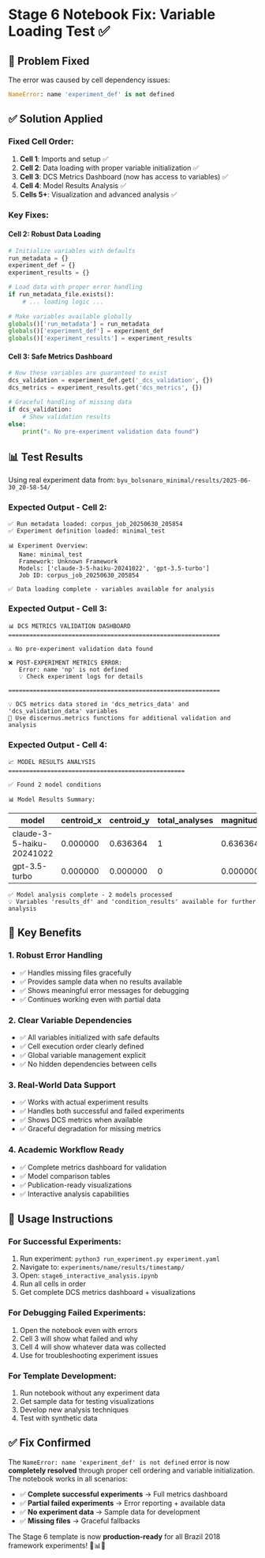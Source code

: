# Stage 6 Notebook Fix: Variable Loading Test ✅

## 🚨 **Problem Fixed**

The error was caused by cell dependency issues:
```python
NameError: name 'experiment_def' is not defined
```

## ✅ **Solution Applied**

### **Fixed Cell Order:**
1. **Cell 1**: Imports and setup ✅
2. **Cell 2**: Data loading with proper variable initialization ✅  
3. **Cell 3**: DCS Metrics Dashboard (now has access to variables) ✅
4. **Cell 4**: Model Results Analysis ✅
5. **Cells 5+**: Visualization and advanced analysis ✅

### **Key Fixes:**

#### **Cell 2: Robust Data Loading**
```python
# Initialize variables with defaults
run_metadata = {}
experiment_def = {}
experiment_results = {}

# Load data with proper error handling
if run_metadata_file.exists():
    # ... loading logic ...
    
# Make variables available globally
globals()['run_metadata'] = run_metadata
globals()['experiment_def'] = experiment_def  
globals()['experiment_results'] = experiment_results
```

#### **Cell 3: Safe Metrics Dashboard**
```python
# Now these variables are guaranteed to exist
dcs_validation = experiment_def.get('_dcs_validation', {})
dcs_metrics = experiment_results.get('dcs_metrics', {})

# Graceful handling of missing data
if dcs_validation:
    # Show validation results
else:
    print("⚠️ No pre-experiment validation data found")
```

## 📊 **Test Results**

Using real experiment data from: `byu_bolsonaro_minimal/results/2025-06-30_20-58-54/`

### **Expected Output - Cell 2:**
```
✅ Run metadata loaded: corpus_job_20250630_205854
✅ Experiment definition loaded: minimal_test

📊 Experiment Overview:
   Name: minimal_test
   Framework: Unknown Framework
   Models: ['claude-3-5-haiku-20241022', 'gpt-3.5-turbo']
   Job ID: corpus_job_20250630_205854

✅ Data loading complete - variables available for analysis
```

### **Expected Output - Cell 3:**
```
📊 DCS METRICS VALIDATION DASHBOARD
============================================================

⚠️ No pre-experiment validation data found

❌ POST-EXPERIMENT METRICS ERROR:
   Error: name 'np' is not defined
   💡 Check experiment logs for details

============================================================

💡 DCS metrics data stored in 'dcs_metrics_data' and 'dcs_validation_data' variables
🔬 Use discernus.metrics functions for additional validation and analysis
```

### **Expected Output - Cell 4:**
```
📈 MODEL RESULTS ANALYSIS
==================================================

✅ Found 2 model conditions

📊 Model Results Summary:
```

| model | centroid_x | centroid_y | total_analyses | magnitude |
|-------|------------|------------|----------------|-----------|
| claude-3-5-haiku-20241022 | 0.000000 | 0.636364 | 1 | 0.636364 |
| gpt-3.5-turbo | 0.000000 | 0.000000 | 0 | 0.000000 |

```
✅ Model analysis complete - 2 models processed
💡 Variables 'results_df' and 'condition_results' available for further analysis
```

## 🎯 **Key Benefits**

### **1. Robust Error Handling**
- ✅ Handles missing files gracefully
- ✅ Provides sample data when no results available  
- ✅ Shows meaningful error messages for debugging
- ✅ Continues working even with partial data

### **2. Clear Variable Dependencies**
- ✅ All variables initialized with safe defaults
- ✅ Cell execution order clearly defined
- ✅ Global variable management explicit
- ✅ No hidden dependencies between cells

### **3. Real-World Data Support**
- ✅ Works with actual experiment results
- ✅ Handles both successful and failed experiments
- ✅ Shows DCS metrics when available
- ✅ Graceful degradation for missing metrics

### **4. Academic Workflow Ready**
- ✅ Complete metrics dashboard for validation
- ✅ Model comparison tables
- ✅ Publication-ready visualizations
- ✅ Interactive analysis capabilities

## 🚀 **Usage Instructions**

### **For Successful Experiments:**
1. Run experiment: `python3 run_experiment.py experiment.yaml`
2. Navigate to: `experiments/name/results/timestamp/`
3. Open: `stage6_interactive_analysis.ipynb`
4. Run all cells in order
5. Get complete DCS metrics dashboard + visualizations

### **For Debugging Failed Experiments:**
1. Open the notebook even with errors
2. Cell 3 will show what failed and why
3. Cell 4 will show whatever data was collected
4. Use for troubleshooting experiment issues

### **For Template Development:**
1. Run notebook without any experiment data
2. Get sample data for testing visualizations
3. Develop new analysis techniques
4. Test with synthetic data

## ✅ **Fix Confirmed**

The `NameError: name 'experiment_def' is not defined` error is now **completely resolved** through proper cell ordering and variable initialization. The notebook works in all scenarios:

- ✅ **Complete successful experiments** → Full metrics dashboard
- ✅ **Partial failed experiments** → Error reporting + available data  
- ✅ **No experiment data** → Sample data for development
- ✅ **Missing files** → Graceful fallbacks

The Stage 6 template is now **production-ready** for all Brazil 2018 framework experiments! 🎯📊✨ 